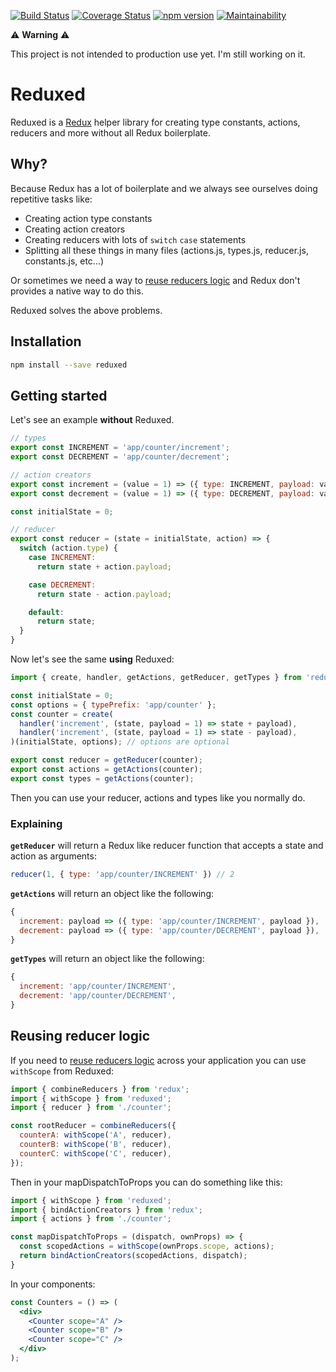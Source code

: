[![Build Status](https://travis-ci.org/carlosrberto/reduxed.svg?branch=master)](https://travis-ci.org/carlosrberto/reduxed)
[![Coverage Status](https://coveralls.io/repos/github/carlosrberto/reduxed/badge.svg?branch=master)](https://coveralls.io/github/carlosrberto/reduxed?branch=master)
[![npm version](https://badge.fury.io/js/reduxed.svg)](https://badge.fury.io/js/reduxed)
[![Maintainability](https://api.codeclimate.com/v1/badges/c8fd083ed221786de7cc/maintainability)](https://codeclimate.com/github/carlosrberto/reduxed/maintainability)

:warning: **Warning** :warning:

This project is not intended to production use yet. I'm still working on it.

# Reduxed

Reduxed is a [Redux](https://redux.js.org) helper library for creating type constants, actions, reducers and more without all Redux boilerplate.

## Why?

Because Redux has a lot of boilerplate and we always see ourselves doing repetitive tasks like:

- Creating action type constants
- Creating action creators
- Creating reducers with lots of `switch` `case` statements
- Splitting all these things in many files (actions.js, types.js, reducer.js, constants.js, etc...)

Or sometimes we need a way to [reuse reducers logic](https://redux.js.org/recipes/structuring-reducers/reusing-reducer-logic) and Redux don't provides a native way to do this.

Reduxed solves the above problems.

## Installation
```sh
npm install --save reduxed
```

## Getting started

Let's see an example **without** Reduxed.

```javascript
// types
export const INCREMENT = 'app/counter/increment';
export const DECREMENT = 'app/counter/decrement';

// action creators
export const increment = (value = 1) => ({ type: INCREMENT, payload: value });
export const decrement = (value = 1) => ({ type: DECREMENT, payload: value });

const initialState = 0;

// reducer
export const reducer = (state = initialState, action) => {
  switch (action.type) {
    case INCREMENT:
      return state + action.payload;

    case DECREMENT:
      return state - action.payload;

    default:
      return state;
  }
}
```

Now let's see the same **using** Reduxed:

```js
import { create, handler, getActions, getReducer, getTypes } from 'reduxed';

const initialState = 0;
const options = { typePrefix: 'app/counter' };
const counter = create(
  handler('increment', (state, payload = 1) => state + payload),
  handler('increment', (state, payload = 1) => state - payload),
)(initialState, options); // options are optional

export const reducer = getReducer(counter);
export const actions = getActions(counter);
export const types = getActions(counter);
```

Then you can use your reducer, actions and types like you normally do.

### Explaining
**`getReducer`** will return a Redux like reducer function that accepts a state and action as arguments:

```js
reducer(1, { type: 'app/counter/INCREMENT' }) // 2
```

**`getActions`** will return an object like the following:

```js
{
  increment: payload => ({ type: 'app/counter/INCREMENT', payload }),
  decrement: payload => ({ type: 'app/counter/DECREMENT', payload }),
}
```

**`getTypes`** will return an object like the following:

```js
{
  increment: 'app/counter/INCREMENT',
  decrement: 'app/counter/DECREMENT',
}
```

## Reusing reducer logic
If you need to [reuse reducers logic](https://redux.js.org/recipes/structuring-reducers/reusing-reducer-logic) across your application you can use `withScope` from Reduxed:

```javascript
import { combineReducers } from 'redux';
import { withScope } from 'reduxed';
import { reducer } from './counter';

const rootReducer = combineReducers({
  counterA: withScope('A', reducer),
  counterB: withScope('B', reducer),
  counterC: withScope('C', reducer),
});
```

Then in your mapDispatchToProps you can do something like this:

```js
import { withScope } from 'reduxed';
import { bindActionCreators } from 'redux';
import { actions } from './counter';

const mapDispatchToProps = (dispatch, ownProps) => {
  const scopedActions = withScope(ownProps.scope, actions);
  return bindActionCreators(scopedActions, dispatch);
}
```

In your components:

```jsx
const Counters = () => (
  <div>
    <Counter scope="A" />
    <Counter scope="B" />
    <Counter scope="C" />
  </div>
);
```
